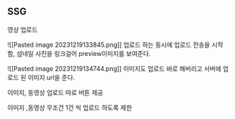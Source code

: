 

## SSG

영상 업로드

![[Pasted image 20231219133845.png]]
업로드 하는 동시에 업로드 전송을 시작함, 
섬네일 사진을 링크걸어 preview이미지를 보여준다.

![[Pasted image 20231219134744.png]]
이미지도 업로드 바로 해버리고 서버에 업로드 된 이미지 url을 준다.

이미지, 동영상 업로드 따로 버튼 제공

이미지 ,동영상 무조건 1건 씩 업로드 하도록 제한
